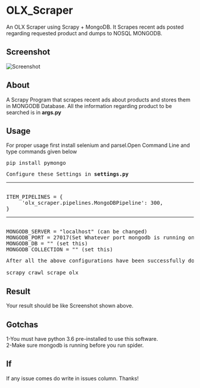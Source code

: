 # OLX_Scraper
An OLX Scraper using Scrapy + MongoDB. It Scrapes recent ads posted regarding requested product and dumps to NOSQL MONGODB.
## Screenshot

![Screenshot](https://github.com/tal95shah/OLX_Scraper/blob/master/MONGODB.PNG)
## About

A Scrapy Program that scrapes recent ads about products and stores them in MONGODB Database.
All the information regarding product to be searched is in <strong> args.py </strong>

## Usage

For proper usage first install selenium and parsel.Open Command Line and type commands given below
<pre>
pip install pymongo
</pre>
<pre>
Configure these Settings in <strong>settings.py</strong><hr>
ITEM_PIPELINES = {
     'olx_scraper.pipelines.MongoDBPipeline': 300,
}
<hr>
MONGODB_SERVER = "localhost" (can be changed)
MONGODB_PORT = 27017(Set Whatever port mongodb is running on your system)
MONGODB_DB = "" (set this)
MONGODB_COLLECTION = "" (set this)
</pre>
<pre>
After all the above configurations have been successfully done.Then open command line and type:-<br>
scrapy crawl scrape_olx
</pre>
## Result
Your result should be like Screenshot shown above.
## Gotchas
1-You must have python 3.6 pre-installed to use this software.<br>
2-Make sure mongodb is running before you run spider. 
## If 
If any issue comes do write in issues column. Thanks!
